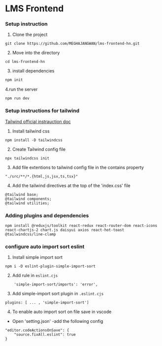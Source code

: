 # LMS Frontend

### Setup instruction


1. Clone the project
```
git clone https://github.com/MEGHAJANGWAN/lms-frontend-hn.git
```
2. Move into the directory
```
cd lms-frontend-hn
```
3. install dependencies
```s
npm init
```

4.run the server
```
npm run dev
```

### Setup instructions for tailwind

[Tailwind official instrauction doc]( https://tailwindcss.com/docs/installation )

1. Install tailwind css
```
npm install -D tailwindcss
```

2. Create Tailwind config file
```
npx tailwindcss init
```

3. Add file extentions to tailwind config file in the contains property
```
"./src/**/*.{html,js,jsx,ts,tsx}"
```

4. Add the tailwind directives at the top of the 'index.css' file
```
@tailwind base;
@tailwind components;
@tailwind utilities;
```

### Adding plugins and dependencies

```
npm install @reduxjs/toolkit react-redux react-router-dom react-icons react-chartjs-2 chart.js daisyui axios react-hot-toast @tailwindcss/line-clamp
```

### configure auto import sort eslint
1. Install simple import sort
```
npm i -D eslint-plugin-simple-import-sort
```

2. Add rule in `eslint.cjs`
```
    'simple-import-sort/imports': 'error',
```

3. Add simple-import sort plugin in `.eslint.cjs`
```
plugins: [ ... , 'simple-import-sort']
```

4. To enable auto import sort on file save in vscode
- Open 'setting.json'
-add the following config
```
"editor.codeActionsOnSave": {
    "source.fixAll.eslint": true
}
```